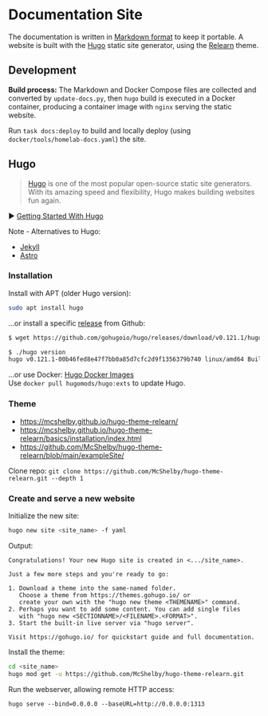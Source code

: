 # Documentation Site

The documentation is written in [Markdown format](https://www.markdownguide.org/) to keep it portable.
A website is built with the [Hugo](https://gohugo.io/) static site generator, using the [Relearn](https://mcshelby.github.io/hugo-theme-relearn/) theme.

## Development

**Build process:** The Markdown and Docker Compose files are collected and converted by `update-docs.py`, then `hugo` build is executed in a Docker container, producing a container image with `nginx` serving the static website.

Run `task docs:deploy` to build and locally deploy (using `docker/tools/homelab-docs.yaml`) the site.

## Hugo

> [Hugo](https://gohugo.io/) is one of the most popular open-source static site generators. With its amazing speed and flexibility, Hugo makes building websites fun again.

▶️ [Getting Started With Hugo](https://www.youtube.com/watch?v=hjD9jTi_DQ4)

Note - Alternatives to Hugo:
- [Jekyll](https://jekyllrb.com/)
- [Astro](https://astro.build/)

### Installation

Install with APT (older Hugo version):
```sh
sudo apt install hugo
```

...or install a specific [release](https://github.com/gohugoio/hugo/releases) from Github:
```sh
$ wget https://github.com/gohugoio/hugo/releases/download/v0.121.1/hugo_0.121.1_linux-amd64.tar.gz

$ ./hugo version
hugo v0.121.1-00b46fed8e47f7bb0a85d7cfc2d9f1356379b740 linux/amd64 BuildDate=2023-12-08T08:47:45Z VendorInfo=gohugoio
```

...or use Docker:
[Hugo Docker Images](https://hugomods.com/docs/docker/)  
Use `docker pull hugomods/hugo:exts` to update Hugo.

### Theme

- https://mcshelby.github.io/hugo-theme-relearn/
- https://mcshelby.github.io/hugo-theme-relearn/basics/installation/index.html
- https://github.com/McShelby/hugo-theme-relearn/blob/main/exampleSite/

Clone repo:
`git clone https://github.com/McShelby/hugo-theme-relearn.git --depth 1`

### Create and serve a new website

Initialize the new site:
```sh
hugo new site <site_name> -f yaml
```

Output:
```
Congratulations! Your new Hugo site is created in <.../site_name>.

Just a few more steps and you're ready to go:

1. Download a theme into the same-named folder.
   Choose a theme from https://themes.gohugo.io/ or
   create your own with the "hugo new theme <THEMENAME>" command.
2. Perhaps you want to add some content. You can add single files
   with "hugo new <SECTIONNAME>/<FILENAME>.<FORMAT>".
3. Start the built-in live server via "hugo server".

Visit https://gohugo.io/ for quickstart guide and full documentation.
```

Install the theme:
```sh
cd <site_name>
hugo mod get -u https://github.com/McShelby/hugo-theme-relearn.git
```

Run the webserver, allowing remote HTTP access:
```
hugo serve --bind=0.0.0.0 --baseURL=http://0.0.0.0:1313
```

